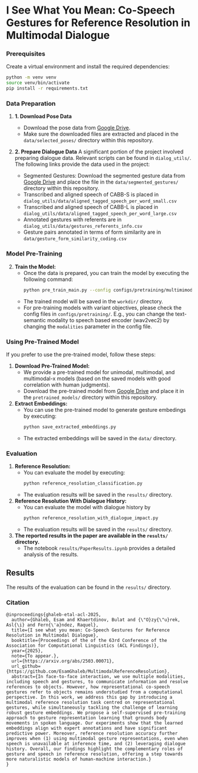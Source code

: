 # I See What You Mean: Co-Speech Gestures for Reference Resolution in Multimodal Dialogue

### Prerequisites

Create a virtual environment and install the required dependencies:

```bash
python -m venv venv 
source venv/bin/activate
pip install -r requirements.txt
```

### Data Preparation
1. **1. Download Pose Data** 
   - Download the pose data from [Google Drive](https://drive.google.com/file/d/1NdrVSsrZxp3MWrGsBybKops_QuTbi4Gq/view?usp=sharing).
   - Make sure the downloaded files are extracted and placed in the `data/selected_poses/` directory within this repository.

2. **2. Prepare Dialogue Data** 
A significant portion of the project involved preparing dialogue data. Relevant scripts can be found in `dialog_utils/`. The following links provide the data used in the project:
   - Segmented Gestures: Download the segmented gesture data from [Google Drive](https://drive.google.com/file/d/15zoDB3aDv2HViJttQPj0tnNOPUvSyz3U/view?usp=sharing) and place the file in the `data/segmented_gestures/` directory within this repository.
   - Transcribed and aligned speech of CABB-S is placed in `dialog_utils/data/aligned_tagged_speech_per_word_small.csv`
   - Transcribed and aligned speech of CABB-L is placed in `dialog_utils/data/aligned_tagged_speech_per_word_large.csv`
   - Annotated gestures with referents are in `dialog_utils/data/gestures_referents_info.csv`
   - Gesture pairs annotated in terms of form similarity are in `data/gesture_form_similarity_coding.csv`

### Model Pre-Training
2. **Train the Model:** 
   - Once the data is prepared, you can train the model by executing the following command:
     ```bash
     python pre_train_main.py --config configs/pretraining/multimimodal-x/train_multimimodal-x_semantic.yaml
     ```
   - The trained model will be saved in the `workdir/` directory.
   - For pre-training models with variant objectives, please check the config files in `configs/pretraining/`. E.g., you can change the text-semantic modality to speech based encoder (wav2vec2) by changing the `modalities` parameter in the config file.

### Using Pre-Trained Model
If you prefer to use the pre-trained model, follow these steps:
1. **Download Pre-Trained Model:** 
   - We provide a pre-trained model for unimodal, multimodal, and multimodal-x models (based on the saved models with good correlation with human judgments).
   - Download the pre-trained model from [Google Drive](https://drive.google.com/file/d/1jPt3NZsbDbL5YSsci61zCQi5i6AfdGE7/view?usp=sharing) and place it in the `pretrained_models/` directory within this repository.
2. **Extract Embeddings:** 
   - You can use the pre-trained model to generate gesture embedings by executing:
     ```bash
     python save_extracted_embeddings.py
     ```
   - The extracted embeddings will be saved in the `data/` directory.

### Evaluation
1. **Reference Resolution:** 
   - You can evaluate the model by executing:
     ```bash
     python reference_resolution_classification.py
     ```
   - The evaluation results will be saved in the `results/` directory.
2. **Reference Resolution With Dialogue History:**
   - You can evaluate the model with dialogue history by
       ```bash
       python reference_resolution_with_dialogue_impact.py
       ```
   - The evaluation results will be saved in the `results/` directory.
3. **The reported results in the paper are available in the `results/` directory.**
   - The notebook `results/PaperResults.ipynb` provides a detailed analysis of the results.
## Results
The results of the evaluation can be found in the `results/` directory.
### Citation
   ```
   @inproceedings{ghaleb-etal-acl-2025, 
     author={Ghaleb, Esam and Khaertdinov, Bulat and {\"O}zy{\"u}rek, Asl{\i} and Fern{\'a}ndez, Raquel},
     title={I see what you mean: Co-Speech Gestures for Reference Resolution in Multimodal Dialogue},
     booktitle={Proceedings of the of the 63rd Conference of the Association for Computational Linguistics (ACL Findings)},
     year={2025},
     note={To appear.},
     url={https://arxiv.org/abs/2503.00071},
     url_github={https://github.com/EsamGhaleb/MultimodalReferenceResolution},
     abstract={In face-to-face interaction, we use multiple modalities, including speech and gestures, to communicate information and resolve references to objects. However, how representational co-speech gestures refer to objects remains understudied from a computational perspective. In this work, we address this gap by introducing a multimodal reference resolution task centred on representational gestures, while simultaneously tackling the challenge of learning robust gesture embeddings. We propose a self-supervised pre-training approach to gesture representation learning that grounds body movements in spoken language. Our experiments show that the learned embeddings align with expert annotations and have significant predictive power. Moreover, reference resolution accuracy further improves when (1) using multimodal gesture representations, even when speech is unavailable at inference time, and (2) leveraging dialogue history. Overall, our findings highlight the complementary roles of gesture and speech in reference resolution, offering a step towards more naturalistic models of human-machine interaction.}
   }
